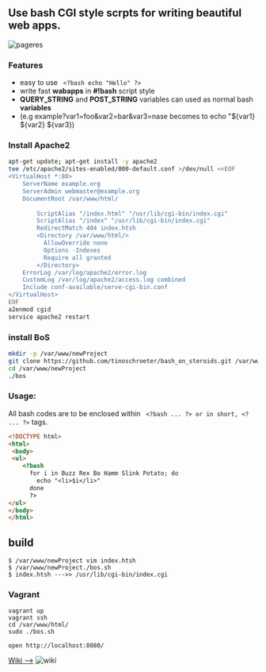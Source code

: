 ## Use bash CGI style scrpts for writing beautiful web apps.
![pageres](https://raw.githubusercontent.com/tinoschroeter/bash_on_steroids/master/static/like_a_boss.png)

### Features
- easy to use  ``` <?bash echo "Hello" ?>```
- write fast **wabapps** in **#!bash** script style
- **QUERY_STRING** and **POST_STRING** variables can used as normal bash **variables**
- (e.g example?var1=foo&var2=bar&var3=nase becomes to echo "${var1} ${var2} ${var3})

### Install Apache2
```bash
apt-get update; apt-get install -y apache2
tee /etc/apache2/sites-enabled/000-default.conf >/dev/null <<EOF
<VirtualHost *:80>
	ServerName example.org
	ServerAdmin webmaster@example.org
	DocumentRoot /var/www/html/
 
        ScriptAlias "/index.html" "/usr/lib/cgi-bin/index.cgi"
        ScriptAlias "/index" "/usr/lib/cgi-bin/index.cgi"
        RedirectMatch 404 index.htsh
        <Directory /var/www/html/>
          AllowOverride none
          Options -Indexes
          Require all granted
        </Directory>
	ErrorLog /var/log/apache2/error.log
	CustomLog /var/log/apache2/access.log combined
	Include conf-available/serve-cgi-bin.conf
</VirtualHost>
EOF
a2enmod cgid
service apache2 restart
```
### install BoS
```bash
mkdir -p /var/www/newProject
git clone https://github.com/tinoschroeter/bash_on_steroids.git /var/www/newProject
cd /var/www/newProject
./bos
```

### Usage:
All bash codes are to be enclosed within ``` <?bash ... ?> or in short, <? ... ?>``` tags. 
```html
<!DOCTYPE html>
<html>
 <body>
 <ul>
    <?bash
      for i in Buzz Rex Bo Hamm Slink Potato; do 
        echo "<li>$i</li>"
      done
      ?>
</ul>
</body>
</html>
```

## build
```
$ /var/www/newProject vim index.htsh
$ /var/www/newProject./bos.sh 
$ index.htsh --->> /usr/lib/cgi-bin/index.cgi
```
### Vagrant
```
vagrant up
vagrant ssh
cd /var/www/html/
sudo ./bos.sh

open http://localhost:8080/
```


[Wiki -->](https://github.com/tinoschroeter/bash_on_steroids/wiki)
![wiki](https://raw.githubusercontent.com/tinoschroeter/bash_on_steroids/master/static/wiki.jpg "wiki")
